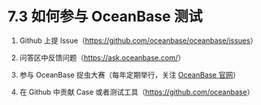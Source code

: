 # 7.3 如何参与 OceanBase 测试

1. Github 上提 Issue（<https://github.com/oceanbase/oceanbase/issues>）

2. 问答区中反馈问题（<https://ask.oceanbase.com/>）

3. 参与 OceanBase 捉虫大赛（每年定期举行，关注 [OceanBase 官网](https://www.oceanbase.com/)）

4. 在 Github 中贡献 Case 或者测试工具（<https://github.com/oceanbase>）
